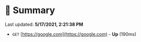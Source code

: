 # 📖 Summary
Last updated: **5/17/2021, 2:21:38 PM**

- `GET` [https://google.com](https://google.com) - **Up** (190ms)
